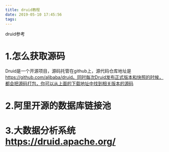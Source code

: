 ```yaml
---
title: druid教程
date: 2019-05-10 17:45:56
tags:
---
```

druid参考
<!-- more -->
# 1.怎么获取源码
Druid是一个开源项目，源码托管在github上，源代码仓库地址是 https://github.com/alibaba/druid。同时每次Druid发布正式版本和快照的时候，都会把源码打包，你可以从上面的下载地址中找到相关版本的源码

# 2.阿里开源的数据库链接池
# 3.大数据分析系统 https://druid.apache.org/